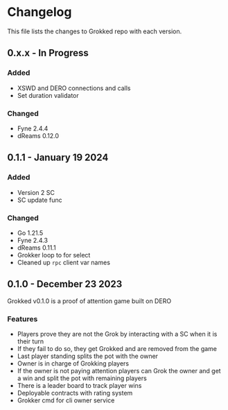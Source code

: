 # Changelog

This file lists the changes to Grokked repo with each version.

## 0.x.x - In Progress

### Added

* XSWD and DERO connections and calls
* Set duration validator

### Changed

* Fyne 2.4.4
* dReams 0.12.0

## 0.1.1 - January 19 2024

### Added
* Version 2 SC
* SC update func

### Changed
* Go 1.21.5
* Fyne 2.4.3
* dReams 0.11.1
* Grokker loop to for select
* Cleaned up `rpc` client var names


## 0.1.0 - December 23 2023

Grokked v0.1.0 is a proof of attention game built on DERO

### Features

* Players prove they are not the Grok by interacting with a SC when it is their turn
* If they fail to do so, they get Grokked and are removed from the game
* Last player standing splits the pot with the owner
* Owner is in charge of Grokking players
* If the owner is not paying attention players can Grok the owner and get a win and split the pot with remaining players
* There is a leader board to track player wins
* Deployable contracts with rating system
* Grokker cmd for cli owner service
